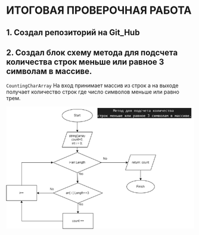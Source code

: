 # ИТОГОВАЯ ПРОВЕРОЧНАЯ РАБОТА
## 1. Создал репозиторий на Git_Hub

## 2. Создал блок схему метода для подсчета количества строк меньше или равное 3 символам в массиве.

`CountingCharArray`
На вход принимает массив из строк а на выходе получает количество строк  где число символов меньше или равно трем.

![Logo](Metod_1.png)

